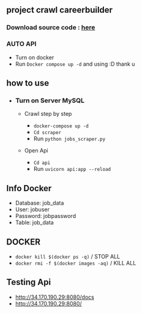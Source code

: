 <h2> project crawl careerbuilder </h2>

###  Download source code : [here](https://github.com/LynnGG/CDNLT/releases/tag/v1.0.0)
### AUTO API
  - Turn on docker
  - Run `Docker compose up -d` and using :D thank u

## how to use
- ### Turn on Server MySQL
  
  - Crawl step by step
      - `docker-compose up -d`
      - `Cd scraper`
      - Run `python jobs_scraper.py`
    
  - Open Api
    - `Cd api`
    - Run `uvicorn api:app --reload`
  

## Info Docker
  - Database: job_data
  - User: jobuser
  - Password: jobpassword
  - Table: job_data

## DOCKER 
  -  `docker kill $(docker ps -q)` / STOP ALL 
  -  `docker rmi -f $(docker images -aq)` / KILL ALL
## Testing Api
  -  http://34.170.190.29:8080/docs
  -  http://34.170.190.29:8080/
